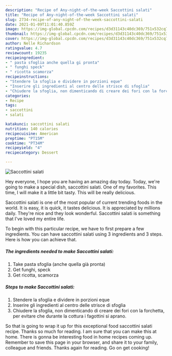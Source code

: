 ```yaml
---
description: "Recipe of Any-night-of-the-week Saccottini salati"
title: "Recipe of Any-night-of-the-week Saccottini salati"
slug: 2734-recipe-of-any-night-of-the-week-saccottini-salati
date: 2021-01-09T11:01:40.859Z
image: https://img-global.cpcdn.com/recipes/d3d31143c40dc369/751x532cq70/saccottini-salati-recipe-main-photo.jpg
thumbnail: https://img-global.cpcdn.com/recipes/d3d31143c40dc369/751x532cq70/saccottini-salati-recipe-main-photo.jpg
cover: https://img-global.cpcdn.com/recipes/d3d31143c40dc369/751x532cq70/saccottini-salati-recipe-main-photo.jpg
author: Nelle Richardson
ratingvalue: 4.7
reviewcount: 19235
recipeingredient:
- " pasta sfoglia anche quella gi pronta"
- " funghi speck"
- " ricotta scamorza"
recipeinstructions:
- "Stendere la sfoglia e dividere in porzioni eque"
- "Inserire gli ingredienti al centro delle strisce di sfoglia"
- "Chiudere la sfoglia, non dimenticando di creare dei fori con la forchetta, per evitare che durante la cottura i fagottini si aprano."
categories:
- Recipe
tags:
- saccottini
- salati

katakunci: saccottini salati 
nutrition: 140 calories
recipecuisine: American
preptime: "PT15M"
cooktime: "PT34M"
recipeyield: "4"
recipecategory: Dessert

---
```



![Saccottini salati](https://img-global.cpcdn.com/recipes/d3d31143c40dc369/751x532cq70/saccottini-salati-recipe-main-photo.jpg)

Hey everyone, I hope you are having an amazing day today. Today, we're going to make a special dish, saccottini salati. One of my favorites. This time, I will make it a little bit tasty. This will be really delicious.

Saccottini salati is one of the most popular of current trending foods in the world. It is easy, it is quick, it tastes delicious. It is appreciated by millions daily. They're nice and they look wonderful. Saccottini salati is something that I've loved my entire life.




To begin with this particular recipe, we have to first prepare a few ingredients. You can have saccottini salati using 3 ingredients and 3 steps. Here is how you can achieve that.

<!--inarticleads1-->

##### The ingredients needed to make Saccottini salati:

1. Take  pasta sfoglia (anche quella già pronta)
1. Get  funghi, speck
1. Get  ricotta, scamorza




<!--inarticleads2-->

##### Steps to make Saccottini salati:

1. Stendere la sfoglia e dividere in porzioni eque
1. Inserire gli ingredienti al centro delle strisce di sfoglia
1. Chiudere la sfoglia, non dimenticando di creare dei fori con la forchetta, per evitare che durante la cottura i fagottini si aprano.




So that is going to wrap it up for this exceptional food saccottini salati recipe. Thanks so much for reading. I am sure that you can make this at home. There is gonna be interesting food in home recipes coming up. Remember to save this page in your browser, and share it to your family, colleague and friends. Thanks again for reading. Go on get cooking!
